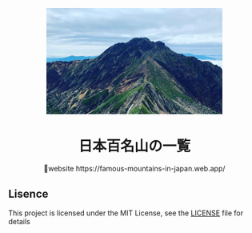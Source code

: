 <p align="center">
  <a href="https://famous-mountains-in-japan.web.app/">
    <img width="70%" src="./public/images/img04.jpg" />
  </a>
</p>

<h1 align="center">日本百名山の一覧</h1>

<p align="center">🚀website https://famous-mountains-in-japan.web.app/</p>

## Lisence

This project is licensed under the MIT License, see the [LICENSE](https://github.com/ryunosuke0922/kongo/blob/master/LICENSE) file for details
